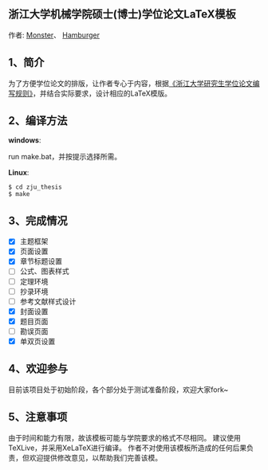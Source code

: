 ## 浙江大学机械学院硕士(博士)学位论文LaTeX模板
作者:
[Monster](http://github.com/diufanshu)、
[Hamburger](https://github.com/githamburger)

## 1、简介

为了方便学位论文的排版，让作者专心于内容，根据[《浙江大学研究生学位论文编写规则》](http://grs.zju.edu.cn/UserFiles/File/xkjsc/xwglb/wenjian/%E6%B5%99%E6%B1%9F%E5%A4%A7%E5%AD%A6%E7%A0%94%E7%A9%B6%E7%94%9F%E5%AD%A6%E4%BD%8D%E8%AE%BA%E6%96%87%E7%BC%96%E5%86%99%E8%A7%84%E5%88%99.doc)，并结合实际要求，设计相应的LaTeX模版。

## 2、编译方法

__windows__:

run make.bat，并按提示选择所需。

__Linux__:

	$ cd zju_thesis
	$ make

## 3、完成情况
- [x] 主题框架
- [x] 页面设置
- [x] 章节标题设置
- [ ] 公式、图表样式
- [ ] 定理环境
- [ ] 抄录环境
- [ ] 参考文献样式设计
- [x] 封面设置
- [x] 题目页面
- [ ] 勘误页面
- [x] 单双页设置

## 4、欢迎参与

目前该项目处于初始阶段，各个部分处于测试准备阶段，欢迎大家fork~
## 5、注意事项

由于时间和能力有限，故该模板可能与学院要求的格式不尽相同。
建议使用TeXLive，并采用XeLaTeX进行编译。
作者不对使用该模板所造成的任何后果负责，但欢迎提供修改意见，以帮助我们完善该模。
